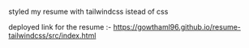 styled my resume with tailwindcss istead of css

deployed link for the resume :-
https://gowthaml96.github.io/resume-tailwindcss/src/index.html
